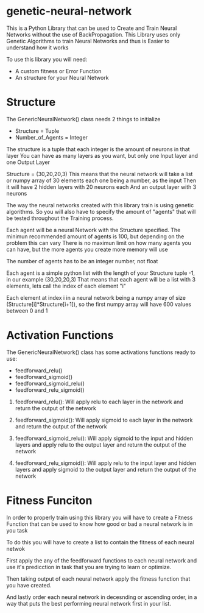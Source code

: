 # genetic-neural-network
This is a Python Library that can be used to Create and Train Neural Networks without the use of BackPropagation. This Library uses only Genetic Algorithms to train Neural Networks and thus is Easier to understand how it works

To use this library you will need:
- A custom fitness or Error Function
- An structure for your Neural Network

# Structure

The GenericNeuralNetwork() class needs 2 things to initialize
- Structure = Tuple
- Number_of_Agents = Integer

The structure is a tuple that each integer is the amount of neurons in that layer
You can have as many layers as you want, but only one Input layer and one Output Layer

Structure = (30,20,20,3)
This means that the neural network will take a list or numpy array of 30 elements each one being a number, as the input
Then it will have 2 hidden layers with 20 neurons each
And an output layer with 3 neurons

The way the neural networks created with this library train is using genetic algorithms.
So you will also have to specify the amount of "agents" that will be tested throughout the Training process.

Each agent will be a neural Network with the Structure specified. 
The minimun recommended amount of agents is 100, but depending on the problem this can vary
There is no maximun limit on how many agents you can have, but the more agents you create more memory will use

The number of agents has to be an integer number, not float

Each agent is a simple python list with the length of your Structure tuple -1, in our example (30,20,20,3)
That means that each agent will be a list with 3 elements, lets call the index of each element "i"

Each element at index i in a neural network being a numpy array of size (Structure[i]*Structure[i+1]), so the first numpy array will have 600 values between 0 and 1

# Activation Functions
The GenericNeuralNetwork() class has some activations functions ready to use:
- feedforward_relu()
- feedforward_sigmoid()
- feedforward_sigmoid_relu()
- feedforward_relu_sigmoid()

1) feedforward_relu():
  Will apply relu to each layer in the network and return the output of the network
  
2) feedforward_sigmoid():
  Will apply sigmoid to each layer in the network and return the output of the network

3) feedforward_sigmoid_relu():
  Will apply sigmoid to the input and hidden layers
  and apply relu to the output layer and return the output of the network

4) feedforward_relu_sigmoid():
  Will apply relu to the input layer and hidden layers
  and apply sigmoid to the output layer and return the output of the network

# Fitness Funciton
In order to properly train using this library you will have to create a Fitness Function that can be used to know how good or bad a neural network is
in you task

To do this you will have to create a list to contain the fitness of each neural netwok

First apply the any of the feedforward functions to each neural network and use it's predicction in task that you are trying to learn or optimize.

Then taking output of each neural network apply the fitness function that you have created.

And lastly order each neural network in decesnding or ascending order, in a way that puts the best performing neural network first in your list.






